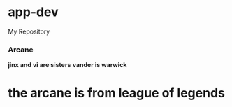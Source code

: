 # app-dev
My Repository

### Arcane

**jinx and vi are sisters**
**vander is warwick**
# the arcane is from league of legends
